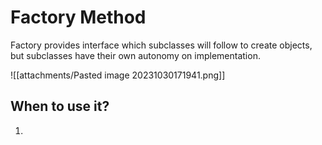 # Factory Method

Factory provides interface which subclasses will follow to create objects, but subclasses have their own autonomy on implementation.

![[attachments/Pasted image 20231030171941.png]]

## When to use it?
1. 